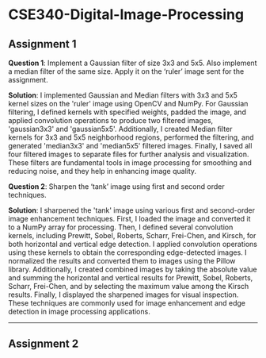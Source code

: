 # CSE340-Digital-Image-Processing

## Assignment 1
**Question 1**: Implement a Gaussian filter of size 3x3 and 5x5. Also implement a median filter of the same size. Apply it on the ‘ruler’ image sent for the assignment.

**Solution**: I implemented Gaussian and Median filters with 3x3 and 5x5 kernel sizes on the 'ruler' image using OpenCV and NumPy. For Gaussian filtering, I defined kernels with specified weights, padded the image, and applied convolution operations to produce two filtered images, 'gaussian3x3' and 'gaussian5x5'. Additionally, I created Median filter kernels for 3x3 and 5x5 neighborhood regions, performed the filtering, and generated 'median3x3' and 'median5x5' filtered images. Finally, I saved all four filtered images to separate files for further analysis and visualization. These filters are fundamental tools in image processing for smoothing and reducing noise, and they help in enhancing image quality.
  

**Question 2**: Sharpen the ‘tank’ image using first and second order techniques.

**Solution**: I sharpened the 'tank' image using various first and second-order image enhancement techniques. First, I loaded the image and converted it to a NumPy array for processing. Then, I defined several convolution kernels, including Prewitt, Sobel, Roberts, Scharr, Frei-Chen, and Kirsch, for both horizontal and vertical edge detection. I applied convolution operations using these kernels to obtain the corresponding edge-detected images. I normalized the results and converted them to images using the Pillow library. Additionally, I created combined images by taking the absolute value and summing the horizontal and vertical results for Prewitt, Sobel, Roberts, Scharr, Frei-Chen, and by selecting the maximum value among the Kirsch results. Finally, I displayed the sharpened images for visual inspection. These techniques are commonly used for image enhancement and edge detection in image processing applications.

---------------------------------------------------------------------------------------------------------------------------------------------------------------------------------

## Assignment 2


